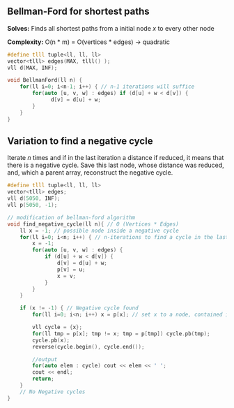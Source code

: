 ## Bellman-Ford for shortest paths

**Solves:** Finds all shortest paths from a initial node *x* to every other node

**Complexity:** O(n * m) = O(vertices * edges) -> quadratic

```cpp
#define tlll tuple<ll, ll, ll>
vector<tlll> edges(MAX, tlll() );
vll d(MAX, INF);

void BellmanFord(ll n) {
    for(ll i=0; i<n-1; i++) { // n-1 iterations will suffice 
        for(auto [u, v, w] : edges) if (d[u] + w < d[v]) {
              d[v] = d[u] + w;
        }
    }
}
```

## Variation to find a negative cycle

Iterate *n* times and if in the last iteration a distance if reduced, it means that there is a negative cycle.
Save this last node, whose distance was reduced, and, which a parent array, reconstruct the negative cycle.

```cpp
#define tlll tuple<ll, ll, ll>
vector<tlll> edges;
vll d(5050, INF);
vll p(5050, -1);

// modification of bellman-ford algorithm
void find_negative_cycle(ll n){ // O (Vertices * Edges)
    ll x = -1; // possible node inside a negative cycle
    for(ll i=0; i<n; i++) { // n-iterations to find a cycle in the last iteration
        x = -1;
        for(auto [u, v, w] : edges) {
            if (d[u] + w < d[v]) {
                d[v] = d[u] + w;
                p[v] = u;
                x = v;
            }
        }
    }

    if (x != -1) { // Negative cycle found
        for(ll i=0; i<n; i++) x = p[x]; // set x to a node, contained in a cycle in p[]

        vll cycle = {x};
        for(ll tmp = p[x]; tmp != x; tmp = p[tmp]) cycle.pb(tmp);
        cycle.pb(x);
        reverse(cycle.begin(), cycle.end());

        //output 
        for(auto elem : cycle) cout << elem << ' ';
        cout << endl;
        return;
    } 
    // No Negative cycles
}
```
